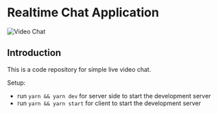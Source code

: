 # Realtime Chat Application

![Video Chat](https://i.ibb.co/7WZRLD1/122.jpg)

## Introduction
This is a code repository for simple live video chat. 

Setup:
- run ```yarn && yarn dev``` for server side to start the development server
- run ```yarn && yarn start``` for client to start the development server
